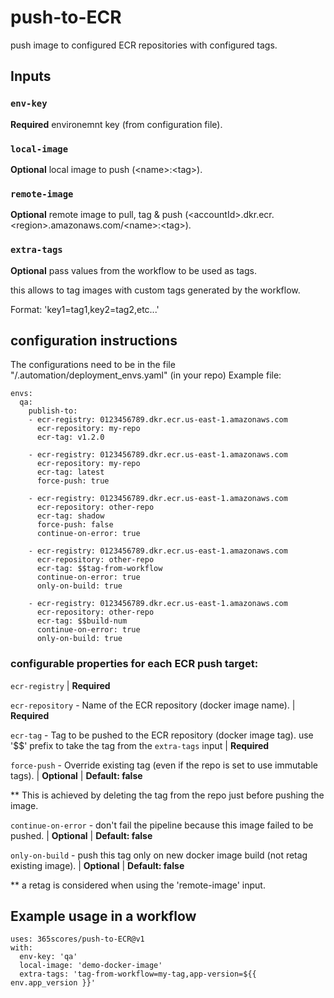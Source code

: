 # push-to-ECR
push image to configured ECR repositories with configured tags.

## Inputs

### `env-key`

**Required** environemnt key (from configuration file).

### `local-image`

**Optional** local image to push (\<name\>:\<tag\>).

### `remote-image`

**Optional** remote image to pull, tag & push (\<accountId\>.dkr.ecr.\<region\>.amazonaws.com/\<name\>:\<tag\>).

### `extra-tags`

**Optional** pass values from the workflow to be used as tags.

this allows to tag images with custom tags generated by the workflow.

Format: 'key1=tag1,key2=tag2,etc...'

## configuration instructions
The configurations need to be in the file "/.automation/deployment_envs.yaml" (in your repo)
Example file:
```
envs:  
  qa:
    publish-to:
    - ecr-registry: 0123456789.dkr.ecr.us-east-1.amazonaws.com
      ecr-repository: my-repo
      ecr-tag: v1.2.0
      
    - ecr-registry: 0123456789.dkr.ecr.us-east-1.amazonaws.com
      ecr-repository: my-repo
      ecr-tag: latest
      force-push: true
      
    - ecr-registry: 0123456789.dkr.ecr.us-east-1.amazonaws.com
      ecr-repository: other-repo
      ecr-tag: shadow
      force-push: false
      continue-on-error: true
      
    - ecr-registry: 0123456789.dkr.ecr.us-east-1.amazonaws.com
      ecr-repository: other-repo
      ecr-tag: $$tag-from-workflow
      continue-on-error: true
	  only-on-build: true
      
    - ecr-registry: 0123456789.dkr.ecr.us-east-1.amazonaws.com
      ecr-repository: other-repo
      ecr-tag: $$build-num
      continue-on-error: true
	  only-on-build: true
```

### configurable properties for each ECR push target:

`ecr-registry` | **Required**

`ecr-repository` - Name of the ECR repository (docker image name). | **Required**

`ecr-tag` - Tag to be pushed to the ECR repository (docker image tag). use '$$' prefix to take the tag from the `extra-tags` input | **Required**

`force-push` - Override existing tag (even if the repo is set to use immutable tags). | **Optional** | **Default: false**

** This is achieved by deleting the tag from the repo just before pushing the image.

`continue-on-error` - don't fail the pipeline because this image failed to be pushed. | **Optional** | **Default: false**

`only-on-build` - push this tag only on new docker image build (not retag existing image). | **Optional** | **Default: false**

** a retag is considered when using the 'remote-image' input.

## Example usage in a workflow

```
uses: 365scores/push-to-ECR@v1
with:
  env-key: 'qa'
  local-image: 'demo-docker-image'
  extra-tags: 'tag-from-workflow=my-tag,app-version=${{ env.app_version }}'
```
